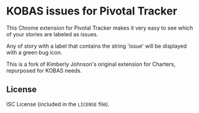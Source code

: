 # KOBAS issues for Pivotal Tracker

This Chrome extension for Pivotal Tracker makes it very easy to see which of your stories are labeled as issues. 

Any of story with a label that contains the string 'issue' will be displayed with a green bug icon.

This is a fork of Kimberly Johnson's original extension for Charters, repurposed for KOBAS needs.

## License

ISC License (included in the `LICENSE` file).
